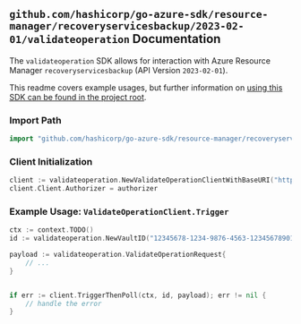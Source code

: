 
## `github.com/hashicorp/go-azure-sdk/resource-manager/recoveryservicesbackup/2023-02-01/validateoperation` Documentation

The `validateoperation` SDK allows for interaction with Azure Resource Manager `recoveryservicesbackup` (API Version `2023-02-01`).

This readme covers example usages, but further information on [using this SDK can be found in the project root](https://github.com/hashicorp/go-azure-sdk/tree/main/docs).

### Import Path

```go
import "github.com/hashicorp/go-azure-sdk/resource-manager/recoveryservicesbackup/2023-02-01/validateoperation"
```


### Client Initialization

```go
client := validateoperation.NewValidateOperationClientWithBaseURI("https://management.azure.com")
client.Client.Authorizer = authorizer
```


### Example Usage: `ValidateOperationClient.Trigger`

```go
ctx := context.TODO()
id := validateoperation.NewVaultID("12345678-1234-9876-4563-123456789012", "example-resource-group", "vaultName")

payload := validateoperation.ValidateOperationRequest{
	// ...
}


if err := client.TriggerThenPoll(ctx, id, payload); err != nil {
	// handle the error
}
```
